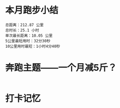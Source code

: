 # 本月跑步小结
```
总距离：212.87 公里
总时长：25.1 小时
单次最长距离：10.05 公里
5公里最短用时：32分30秒
10公里用时最短：1小时4分40秒
```
# 奔跑主题——一个月减5斤？
```

```
# 打卡记忆
```

```